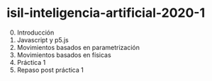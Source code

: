 # isil-inteligencia-artificial-2020-1

0. Introducción
1. Javascript y p5.js
2. Movimientos basados en parametrización
3. Movimientos basados en físicas
4. Práctica 1
5. Repaso post práctica 1